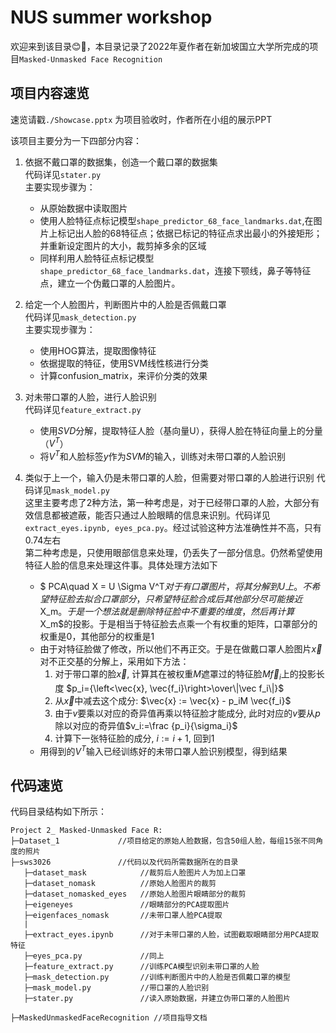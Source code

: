 # NUS summer workshop

欢迎来到该目录😊🎉，本目录记录了2022年夏作者在新加坡国立大学所完成的项目`Masked-Unmasked Face Recognition`

## 项目内容速览
速览请戳`./Showcase.pptx`
为项目验收时，作者所在小组的展示PPT

该项目主要分为一下四部分内容：

1. 依据不戴口罩的数据集，创造一个戴口罩的数据集  
    代码详见`stater.py`  
    主要实现步骤为：
    * 从原始数据中读取图片
    * 使用人脸特征点标记模型`shape_predictor_68_face_landmarks.dat`,在图片上标记出人脸的68特征点；依据已标记的特征点求出最小的外接矩形；并重新设定图片的大小，裁剪掉多余的区域
    * 同样利用人脸特征点标记模型`shape_predictor_68_face_landmarks.dat`，连接下颚线，鼻子等特征点，建立一个伪戴口罩的人脸图片。

2. 给定一个人脸图片，判断图片中的人脸是否佩戴口罩  
    代码详见`mask_detection.py`  
    主要实现步骤为：
    - 使用HOG算法，提取图像特征
    - 依据提取的特征，使用SVM线性核进行分类
    - 计算confusion_matrix，来评价分类的效果

3. 对未带口罩的人脸，进行人脸识别  
    代码详见`feature_extract.py`  
    - 使用$SVD$分解，提取特征人脸（基向量U），获得人脸在特征向量上的分量（$V^T$）
    - 将$V^T$和人脸标签$y$作为$SVM$的输入，训练对未带口罩的人脸识别

4. 类似于上一个，输入仍是未带口罩的人脸，但需要对带口罩的人脸进行识别 
    代码详见`mask_model.py`  
    这里主要考虑了2种方法，第一种考虑是，对于已经带口罩的人脸，大部分有效信息都被遮蔽，能否只通过人脸眼睛的信息来识别。代码详见`extract_eyes.ipynb, eyes_pca.py`。经过试验这种方法准确性并不高，只有0.74左右  
    第二种考虑是，只使用眼部信息来处理，仍丢失了一部分信息。仍然希望使用特征人脸的信息来处理这件事。具体处理方法如下

    - $ PCA\quad X = U \Sigma V^T$对于有口罩图片，将其分解到U上。不希望特征脸去拟合口罩部分，只希望特征脸合成后其他部分尽可能接近$X_m$。于是一个想法就是删除特征脸中不重要的维度，然后再计算$X_m$的投影。于是相当于特征脸去点乘一个有权重的矩阵，口罩部分的权重是0，其他部分的权重是1
    - 由于对特征脸做了修改，所以他们不再正交。于是在做戴口罩人脸图片$\vec x$对不正交基的分解上，采用如下方法：
        1. 对于带口罩的脸$\vec{x}$, 计算其在被权重$M$遮罩过的特征脸$M\vec f_i$上的投影长度 $p_i={\left<\vec{x}, \vec{f_i}\right>\over\|\vec f_i\|}$
        2. 从$\vec x$中减去这个成分: $\vec{x} := \vec{x} - p_iM \vec{f_i}$
        3. 由于$v$要乘以对应的奇异值再乘以特征脸才能成分, 此时对应的$v$要从$p$除以对应的奇异值$v_i:=\frac {p_i}{\sigma_i}$
        4. 计算下一张特征脸的成分, $i:= i + 1$, 回到1
    - 用得到的$V^T$输入已经训练好的未带口罩人脸识别模型，得到结果


## 代码速览
代码目录结构如下所示：
```
Project 2_ Masked-Unmasked Face R:
├─Dataset_1				//项目给定的原始人脸数据，包含50组人脸，每组15张不同角度的照片
├─sws3026				//代码以及代码所需数据所在的目录
   ├─dataset_mask      		 //裁剪后人脸图片人为加上口罩
   ├─dataset_nomask   		 //原始人脸图片的裁剪
   ├─dataset_nomasked_eyes   //原始人脸图片眼睛部分的裁剪
   ├─eigeneyes               //眼睛部分的PCA提取图片
   ├─eigenfaces_nomask       //未带口罩人脸PCA提取
   |
   ├─extract_eyes.ipynb		 //对于未带口罩的人脸，试图截取眼睛部分用PCA提取特征
   ├─eyes_pca.py             //同上
   ├─feature_extract.py 	 //训练PCA模型识别未带口罩的人脸
   ├─mask_detection.py  	 //训练判断图片中的人脸是否佩戴口罩的模型
   ├─mask_model.py  	     //带口罩的人脸识别
   ├─stater.py               //读入原始数据，并建立伪带口罩的人脸图片

├─MaskedUnmaskedFaceRecognition //项目指导文档
```
